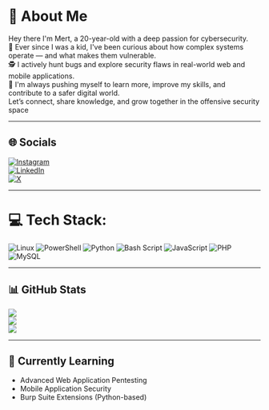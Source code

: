 # 💫 About Me

Hey there I'm Mert, a 20-year-old with a deep passion for cybersecurity.  
🔐 Ever since I was a kid, I've been curious about how complex systems operate — and what makes them vulnerable.  
🕵️ I actively hunt bugs and explore security flaws in real-world web and mobile applications.  
🚀 I'm always pushing myself to learn more, improve my skills, and contribute to a safer digital world.  
Let’s connect, share knowledge, and grow together in the offensive security space


---

## 🌐 Socials
[![Instagram](https://img.shields.io/badge/Instagram-%23E4405F.svg?logo=Instagram&logoColor=white)](https://instagram.com/mertvip)  
[![LinkedIn](https://img.shields.io/badge/LinkedIn-%230077B5.svg?logo=linkedin&logoColor=white)](https://linkedin.com/in/mertcanozkan1)  
[![X](https://img.shields.io/badge/X-black.svg?logo=X&logoColor=white)](https://x.com/mertozkanoglu1)

---

# 💻 Tech Stack:
![Linux](https://img.shields.io/badge/Linux-FCC624?style=for-the-badge&logo=linux&logoColor=black)
![PowerShell](https://img.shields.io/badge/PowerShell-%235391FE.svg?style=for-the-badge&logo=powershell&logoColor=white) 
![Python](https://img.shields.io/badge/python-3670A0?style=for-the-badge&logo=python&logoColor=ffdd54) 
![Bash Script](https://img.shields.io/badge/bash_script-%23121011.svg?style=for-the-badge&logo=gnu-bash&logoColor=white) 
![JavaScript](https://img.shields.io/badge/javascript-%23323330.svg?style=for-the-badge&logo=javascript&logoColor=%23F7DF1E) 
![PHP](https://img.shields.io/badge/php-%23777BB4.svg?style=for-the-badge&logo=php&logoColor=white) 
![MySQL](https://img.shields.io/badge/mysql-4479A1.svg?style=for-the-badge&logo=mysql&logoColor=white)


---

## 📊 GitHub Stats
![](https://github-readme-stats.vercel.app/api?username=mertvip&theme=dark&hide_border=false&include_all_commits=true&count_private=true)  
![](https://github-readme-streak-stats.herokuapp.com/?user=mertvip&theme=dark&hide_border=false)  
![](https://github-readme-stats.vercel.app/api/top-langs/?username=mertvip&theme=dark&hide_border=false&layout=compact)

---

## 🚀 Currently Learning
- Advanced Web Application Pentesting  
- Mobile Application Security  
- Burp Suite Extensions (Python-based)
